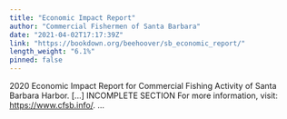 ```yaml
---
title: "Economic Impact Report"
author: "Commercial Fishermen of Santa Barbara"
date: "2021-04-02T17:17:39Z"
link: "https://bookdown.org/beehoover/sb_economic_report/"
length_weight: "6.1%"
pinned: false
---
```


2020 Economic Impact Report for Commercial Fishing Activity of Santa Barbara Harbor. [...] INCOMPLETE SECTION For more information, visit: https://www.cfsb.info/. ...
